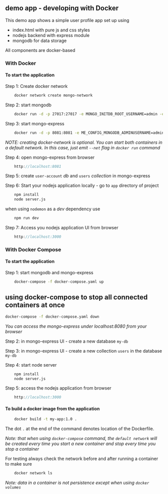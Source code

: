 ## demo app - developing with Docker

This demo app shows a simple user profile app set up using

- index.html with pure js and css styles
- nodejs backend with express module
- mongodb for data storage

All components are docker-based

### With Docker

#### To start the application

Step 1: Create docker network

```bash
    docker network create mongo-network
```

Step 2: start mongodb

```bash
    docker run -d -p 27017:27017 -e MONGO_INITDB_ROOT_USERNAME=admin -e MONGO_INITDB_ROOT_PASSWORD=password --name mongodb --net mongo-network mongo
```

Step 3: start mongo-express

```bash
    docker run -d -p 8081:8081 -e ME_CONFIG_MONGODB_ADMINUSERNAME=admin -e ME_CONFIG_MONGODB_ADMINPASSWORD=password --net mongo-network --name mongo-express -e ME_CONFIG_MONGODB_SERVER=mongodb mongo-express
```

_NOTE: creating docker-network is optional. You can start both containers in a default network. In this case, just emit `--net` flag in `docker run` command_

Step 4: open mongo-express from browser

```js
    http://localhost:8081
```

Step 5: create `user-account` _db_ and `users` _collection_ in mongo-express

Step 6: Start your nodejs application locally - go to `app` directory of project

```bash
    npm install
    node server.js
```

when using `nodemon` as a _dev_ dependency use

```bash
    npm run dev
```

Step 7: Access you nodejs application UI from browser

```js
    http://localhost:3000
```

### With Docker Compose

#### To start the application

Step 1: start mongodb and mongo-express

```bash
    docker-compose -f docker-compose.yaml up
```

## using docker-compose to stop all connected containers at once

```bash
docker-compose -f docker-compose.yaml down
```

_You can access the mongo-express under localhost:8080 from your browser_

Step 2: in mongo-express UI - create a new database `my-db`

Step 3: in mongo-express UI - create a new collection `users` in the database `my-db`

Step 4: start node server

```bash
    npm install
    node server.js
```

Step 5: access the nodejs application from browser

```js
    http://localhost:3000
```

#### To build a docker image from the application

```bash
    docker build -t my-app:1.0 .
```

The dot `.` at the end of the command denotes location of the Dockerfile.

_Note: that when using `docker-compose` command, the `default network` will be created every time you start a new container and stop every time you stop a container_

For testing always check the network before and after running a container to make sure

```bash
    docker network ls
```

_Note: data in a container is not persistence except when using `docker volumes`_
